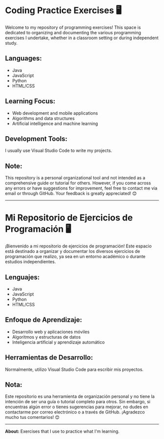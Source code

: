# Coding Practice Exercises 🖥️

Welcome to my repository of programming exercises! This space is dedicated to organizing and documenting the various programming exercises I undertake, whether in a classroom setting or during independent study.

## Languages:

- Java
- JavaScript
- Python
- HTML/CSS

## Learning Focus:

- Web development and mobile applications
- Algorithms and data structures
- Artificial intelligence and machine learning

## Development Tools:

I usually use Visual Studio Code to write my projects.

## Note:

This repository is a personal organizational tool and not intended as a comprehensive guide or tutorial for others. However, if you come across any errors or have suggestions for improvement, feel free to contact me via email or through GitHub. Your feedback is greatly appreciated! 😊

<hr>

# Mi Repositorio de Ejercicios de Programación 🖥️

¡Bienvenido a mi repositorio de ejercicios de programación! Este espacio está destinado a organizar y documentar los diversos ejercicios de programación que realizo, ya sea en un entorno académico o durante estudios independientes.

## Lenguajes:

- Java
- JavaScript
- Python
- HTML/CSS

## Enfoque de Aprendizaje:

- Desarrollo web y aplicaciones móviles
- Algoritmos y estructuras de datos
- Inteligencia artificial y aprendizaje automático

## Herramientas de Desarrollo:

Normalmente, utilizo Visual Studio Code para escribir mis proyectos.

## Nota:

Este repositorio es una herramienta de organización personal y no tiene la intención de ser una guía o tutorial completo para otros. Sin embargo, si encuentras algún error o tienes sugerencias para mejorar, no dudes en contactarme por correo electrónico o a través de GitHub. ¡Agradezco mucho tus comentarios! 😊

---

**About:**
Exercises that I use to practice what I'm learning.
